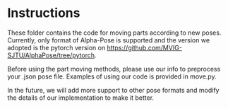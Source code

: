 # Instructions

These folder contains the code for moving parts according to new poses. Currently, only format of Alpha-Pose is supported and 
the version we adopted is the pytorch version on https://github.com/MVIG-SJTU/AlphaPose/tree/pytorch.

Before using the part moving methods, please use our info to preprocess your .json pose file. Examples of using our code is provided in 
move.py.

In the future, we will add more support to other pose formats and modify the details of our implementation to make it better.
